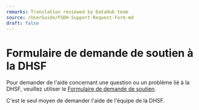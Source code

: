 ```yaml
---
remarks: Translation reviewed by DataHub team
source: /UserGuide/FSDH-Support-Request-Form.md
draft: false
---
```


# Formulaire de demande de soutien à la DHSF

Pour demander de l'aide concernant une question ou un problème lié à la DHSF, veuillez utiliser le [Formulaire de demande de soutien](https://forms.office.com/r/fTB6n7nLCB).

C'est le seul moyen de demander l'aide de l'équipe de la DHSF.


